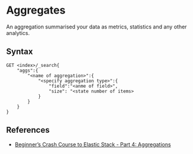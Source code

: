 # Aggregates

An aggregation summarised your data as metrics, statistics and any other analytics.

## Syntax

```
GET <index>/_search{
    "aggs":{
        "<name of aggregation>":{
            "<specify aggregation type>":{
                "field":"<anme of field>",
                "size": "<state number of items>
            }
        }
    }
}
```

## References

* [Beginner’s Crash Course to Elastic Stack - Part 4: Aggregations](https://www.youtube.com/watch?v=iGKOdep1Iss)